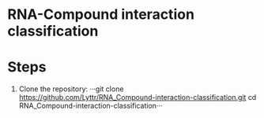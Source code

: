 # RNA-Compound interaction classification
# Steps
1. Clone the repository:
···git clone https://github.com/Lyttr/RNA_Compound-interaction-classification.git
cd RNA_Compound-interaction-classification···
